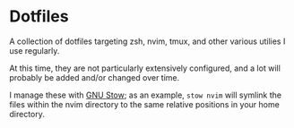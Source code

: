 # Dotfiles

A collection of dotfiles targeting zsh, nvim, tmux, and other various utilies I use regularly. 

At this time, they are not particularly extensively configured, and a lot will probably be added and/or changed over time. 

I manage these with [GNU Stow](https://www.gnu.org/software/stow/); as an example, `stow nvim` will symlink the files within the nvim directory to the same relative positions in your home directory.
